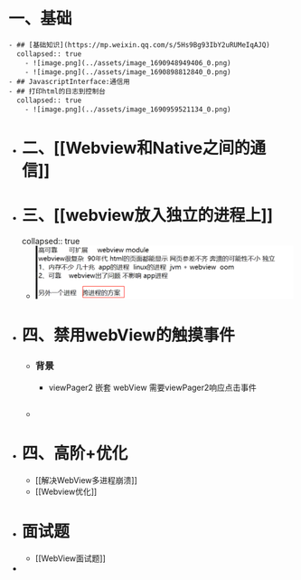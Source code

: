 # 一、基础
	- ## [基础知识](https://mp.weixin.qq.com/s/5Hs9Bg93IbY2uRUMeIqAJQ)
	  collapsed:: true
		- ![image.png](../assets/image_1690948949406_0.png)
		- ![image.png](../assets/image_1690898812840_0.png)
	- ## JavascriptInterface:通信用
	- ## 打印html的日志到控制台
	  collapsed:: true
		- ![image.png](../assets/image_1690959521134_0.png)
- # 二、[[Webview和Native之间的通信]]
- # 三、[[webview放入独立的进程上]]
  collapsed:: true
	- ![image.png](../assets/image_1690958411781_0.png)
- # 四、禁用webView的触摸事件
	- ### 背景
		- viewPager2 嵌套 webView 需要viewPager2响应点击事件
	- ##
- # 四、高阶+优化
	- [[解决WebView多进程崩溃]]
	- [[Webview优化]]
- # 面试题
	- [[WebView面试题]]
-
